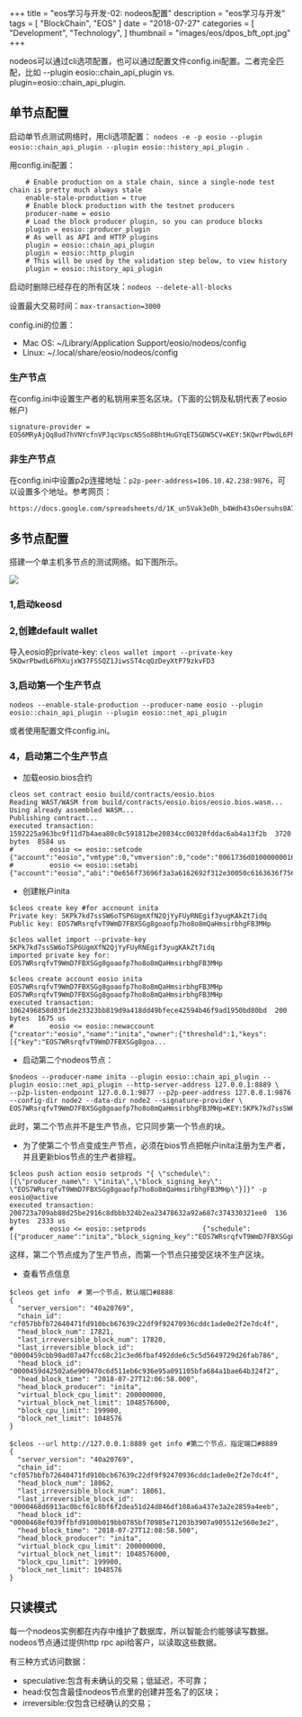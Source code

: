 +++
title = "eos学习与开发-02: nodeos配置"
description = "eos学习与开发"
tags = [
    "BlockChain",
    "EOS"
]
date = "2018-07-27"
categories = [
    "Development",
    "Technology",
]
thumbnail = "images/eos/dpos_bft_opt.jpg"
+++

nodeos可以通过cli选项配置，也可以通过配置文件config.ini配置。二者完全匹配，比如 --plugin eosio::chain_api_plugin vs. plugin=eosio::chain_api_plugin.

<!--more-->

##  单节点配置

启动单节点测试网络时，用cli选项配置：
```nodeos -e -p eosio --plugin eosio::chain_api_plugin --plugin eosio::history_api_plugin ```.

用config.ini配置：

``` 
    # Enable production on a stale chain, since a single-node test chain is pretty much always stale
    enable-stale-production = true
    # Enable block production with the testnet producers
    producer-name = eosio
    # Load the block producer plugin, so you can produce blocks
    plugin = eosio::producer_plugin
    # As well as API and HTTP plugins
    plugin = eosio::chain_api_plugin
    plugin = eosio::http_plugin
    # This will be used by the validation step below, to view history
    plugin = eosio::history_api_plugin
```

启动时删除已经存在的所有区块：```nodeos --delete-all-blocks```

设置最大交易时间：```max-transaction=3000```

config.ini的位置：

-   Mac OS: ~/Library/Application Support/eosio/nodeos/config
-   Linux: ~/.local/share/eosio/nodeos/config

###  生产节点

在config.ini中设置生产者的私钥用来签名区块。(下面的公钥及私钥代表了eosio帐户)

```
signature-provider = EOS6MRyAjQq8ud7hVNYcfnVPJqcVpscN5So8BhtHuGYqET5GDW5CV=KEY:5KQwrPbwdL6PhXujxW37FSSQZ1JiwsST4cqQzDeyXtP79zkvFD3
```

###  非生产节点

在config.ini中设置p2p连接地址：```p2p-peer-address=106.10.42.238:9876```，可以设置多个地址。参考网页：
``` 
https://docs.google.com/spreadsheets/d/1K_un5Vak3eDh_b4Wdh43sOersuhs0A76HMCfeQplDOY/edit#gid=0
```

##  多节点配置

搭建一个单主机多节点的测试网络。如下图所示。

![](/images/eos/terms/nodeos.png)

### 1,启动keosd

### 2,创建default wallet

导入eosio的private-key: ```cleos wallet import --private-key 5KQwrPbwdL6PhXujxW37FSSQZ1JiwsST4cqQzDeyXtP79zkvFD3```

### 3,启动第一个生产节点

```nodeos --enable-stale-production --producer-name eosio --plugin eosio::chain_api_plugin --plugin eosio::net_api_plugin```

或者使用配置文件config.ini。

### 4，启动第二个生产节点

-   加载eosio.bios合约
``` 
cleos set contract eosio build/contracts/eosio.bios
Reading WAST/WASM from build/contracts/eosio.bios/eosio.bios.wasm...
Using already assembled WASM...
Publishing contract...
executed transaction: 1592225a963bc9f11d7b4aea80c0c591812be20834cc00328fddac6ab4a13f2b  3720 bytes  8584 us
#         eosio <= eosio::setcode               {"account":"eosio","vmtype":0,"vmversion":0,"code":"0061736d0100000001621260037f7e7f0060057f7e7e7e7e...
#         eosio <= eosio::setabi                {"account":"eosio","abi":"0e656f73696f3a3a6162692f312e30050c6163636f756e745f6e616d65046e616d650f7065...
```

-   创建帐户inita

``` 
$cleos create key #for accnount inita
Private key: 5KPk7kd7ssSW6oTSP6UgmXfN2QjYyFUyRNEgif3yugKAkZt7idq
Public key: EOS7WRsrqfvT9WmD7FBXSGg8goaofp7ho8o8mQaHmsirbhgFB3MHp

$cleos wallet import --private-key 5KPk7kd7ssSW6oTSP6UgmXfN2QjYyFUyRNEgif3yugKAkZt7idq
imported private key for: EOS7WRsrqfvT9WmD7FBXSGg8goaofp7ho8o8mQaHmsirbhgFB3MHp

$cleos create account eosio inita EOS7WRsrqfvT9WmD7FBXSGg8goaofp7ho8o8mQaHmsirbhgFB3MHp EOS7WRsrqfvT9WmD7FBXSGg8goaofp7ho8o8mQaHmsirbhgFB3MHp
executed transaction: 1062496858d03f1de23323bb819d9a418dd49bfece42594b46f9ad1950bd80bd  200 bytes  1675 us
#         eosio <= eosio::newaccount            {"creator":"eosio","name":"inita","owner":{"threshold":1,"keys":[{"key":"EOS7WRsrqfvT9WmD7FBXSGg8goa...

```

-   启动第二个nodeos节点：

``` 
$nodeos --producer-name inita --plugin eosio::chain_api_plugin --plugin eosio::net_api_plugin --http-server-address 127.0.0.1:8889 \
--p2p-listen-endpoint 127.0.0.1:9877 --p2p-peer-address 127.0.0.1:9876 --config-dir node2 --data-dir node2 --signature-provider \
EOS7WRsrqfvT9WmD7FBXSGg8goaofp7ho8o8mQaHmsirbhgFB3MHp=KEY:5KPk7kd7ssSW6oTSP6UgmXfN2QjYyFUyRNEgif3yugKAkZt7idq
```

此时，第二个节点并不是生产节点，它只同步第一个节点的块。

-   为了使第二个节点变成生产节点，必须在bios节点把帐户inita注册为生产者，并且更新bios节点的生产者排程。

``` 
$cleos push action eosio setprods "{ \"schedule\": [{\"producer_name\": \"inita\",\"block_signing_key\": \"EOS7WRsrqfvT9WmD7FBXSGg8goaofp7ho8o8mQaHmsirbhgFB3MHp\"}]}" -p eosio@active
executed transaction: 200723a709ab88d25be2916c8dbbb324b2ea23478632a92a687c374330321ee0  136 bytes  2333 us
#         eosio <= eosio::setprods              {"schedule":[{"producer_name":"inita","block_signing_key":"EOS7WRsrqfvT9WmD7FBXSGg8goaofp7ho8o8mQaHm...

```

这样，第二个节点成为了生产节点，而第一个节点只接受区块不生产区块。

-   查看节点信息

``` 
$cleos get info  # 第一个节点，默认端口#8888
{
  "server_version": "40a20769",
  "chain_id": "cf057bbfb72640471fd910bcb67639c22df9f92470936cddc1ade0e2f2e7dc4f",
  "head_block_num": 17821,
  "last_irreversible_block_num": 17820,
  "last_irreversible_block_id": "0000459cbb90ad07a47fcc68c21c3ed6fbaf492dde6c5c5d5649729d26fab786",
  "head_block_id": "0000459d42502a6e909470c6d511eb6c936e95a091105bfa684a1bae64b324f2",
  "head_block_time": "2018-07-27T12:06:58.000",
  "head_block_producer": "inita",
  "virtual_block_cpu_limit": 200000000,
  "virtual_block_net_limit": 1048576000,
  "block_cpu_limit": 199900,
  "block_net_limit": 1048576
}

$cleos --url http://127.0.0.1:8889 get info #第二个节点，指定端口#8889
{
  "server_version": "40a20769",
  "chain_id": "cf057bbfb72640471fd910bcb67639c22df9f92470936cddc1ade0e2f2e7dc4f",
  "head_block_num": 18062,
  "last_irreversible_block_num": 18061,
  "last_irreversible_block_id": "0000468d6913ac0bcf61c8bf6f2dea51d24d846df108a6a437e3a2e2859a4eeb",
  "head_block_id": "0000468ef039ffbfd9100b019bb0785bf70985e71203b3907a905512e560e3e2",
  "head_block_time": "2018-07-27T12:08:58.500",
  "head_block_producer": "inita",
  "virtual_block_cpu_limit": 200000000,
  "virtual_block_net_limit": 1048576000,
  "block_cpu_limit": 199900,
  "block_net_limit": 1048576
}
```

##  只读模式

每一个nodeos实例都在内存中维护了数据库，所以智能合约能够读写数据。nodeos节点通过提供http rpc api给客户，以读取这些数据。

有三种方式访问数据：

-   speculative:包含有未确认的交易；低延迟，不可靠；
-   head:仅包含最佳nodeos节点里的创建并签名了的区块；
-   irreversible:仅包含已经确认的交易；
